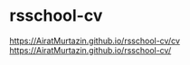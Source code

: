 # rsschool-cv
https://AiratMurtazin.github.io/rsschool-cv/cv
https://AiratMurtazin.github.io/rsschool-cv/
